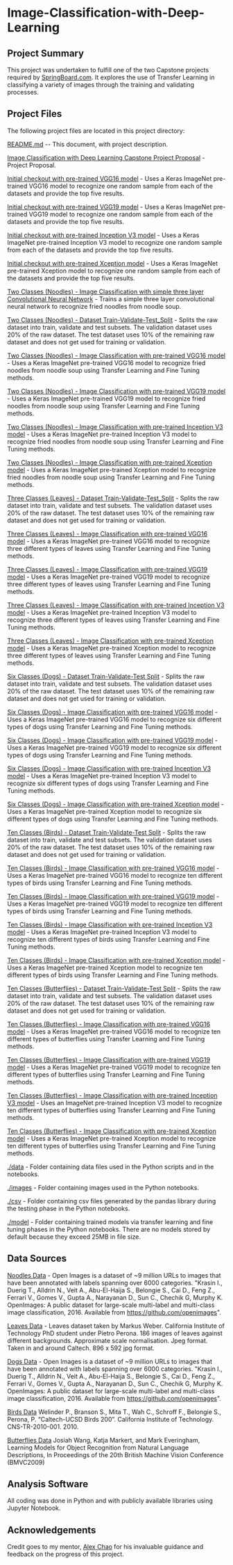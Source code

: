 # Image-Classification-with-Deep-Learning

## Project Summary
This project was undertaken to fulfill one of the two Capstone projects required by [SpringBoard.com](https://springboard.com). It explores the use of Transfer Learning in classifying a variety of images through the training and validating processes.

## Project Files
The following project files are located in this project directory:

[README.md](https://github.com/hbhasin/Image-Recognition-with-Deep-Learning/edit/master/README.md) -- This document, with project description.

[Image Classification with Deep Learning Capstone Project Proposal](https://github.com/hbhasin/Image-Recognition-with-Deep-Learning/blob/master/Image%20Recognition%20with%20Deep%20Learning%20Capstone%20Project%20Proposal.pdf) - Project Proposal.

[Initial checkout with pre-trained VGG16 model](https://github.com/hbhasin/Image-Recognition-with-Deep-Learning/blob/master/initial_check_vgg16.ipynb) - Uses a Keras ImageNet pre-trained VGG16 model to recognize one random sample from each of the datasets and provide the top five results.

[Initial checkout with pre-trained VGG19 model](https://github.com/hbhasin/Image-Recognition-with-Deep-Learning/blob/master/initial_check_vgg19.ipynb) - Uses a Keras ImageNet pre-trained VGG19 model to recognize one random sample from each of the datasets and provide the top five results.

[Initial checkout with pre-trained Inception V3 model](https://github.com/hbhasin/Image-Recognition-with-Deep-Learning/blob/master/initial_check_inception_v3.ipynb) - Uses a Keras ImageNet pre-trained Inception V3 model to recognize one random sample from each of the datasets and provide the top five results.

[Initial checkout with pre-trained Xception model](https://github.com/hbhasin/Image-Recognition-with-Deep-Learning/blob/master/initial_check_xception.ipynb) - Uses a Keras ImageNet pre-trained Xception model to recognize one random sample from each of the datasets and provide the top five results.

[Two Classes (Noodles) - Image Classification with simple three layer Convolutional Neural Network](https://github.com/hbhasin/Image-Recognition-with-Deep-Learning/blob/master/noodles_basic_convnet_model.ipynb) - Trains a simple three layer convolutional neural network to recognize fried noodles from noodle soup.

[Two Classes (Noodles) - Dataset Train-Validate-Test_Split](https://github.com/hbhasin/Image-Recognition-with-Deep-Learning/blob/master/noodles_data_train_validate_test_split_V1.ipynb) - Splits the raw dataset into train, validate and test subsets. The validation dataset uses 20% of the raw dataset. The test dataset uses 10% of the remaining raw dataset and does not get used for training or validation.

[Two Classes (Noodles) - Image Classification with pre-trained VGG16 model](https://github.com/hbhasin/Image-Recognition-with-Deep-Learning/blob/master/noodles_with_pretrained_vgg16_model_V1.ipynb) - Uses a Keras ImageNet pre-trained VGG16 model to recognize fried noodles from noodle soup using Transfer Learning and Fine Tuning methods.

[Two Classes (Noodles) - Image Classification with pre-trained VGG19 model](https://github.com/hbhasin/Image-Recognition-with-Deep-Learning/blob/master/noodles_with_pretrained_vgg19_model_V1.ipynb) - Uses a Keras ImageNet pre-trained VGG19 model to recognize fried noodles from noodle soup using Transfer Learning and Fine Tuning methods.

[Two Classes (Noodles) - Image Classification with pre-trained Inception V3 model](https://github.com/hbhasin/Image-Recognition-with-Deep-Learning/blob/master/noodles_with_pretrained_inception_v3_model_V1.ipynb) - Uses a Keras ImageNet pre-trained Inception V3 model to recognize fried noodles from noodle soup using Transfer Learning and Fine Tuning methods.

[Two Classes (Noodles) - Image Classification with pre-trained Xception model](https://github.com/hbhasin/Image-Recognition-with-Deep-Learning/blob/master/noodles_with_pretrained_xception_model_V1.ipynb) - Uses a Keras ImageNet pre-trained Xception model to recognize fried noodles from noodle soup using Transfer Learning and Fine Tuning methods.

[Three Classes (Leaves) -  Dataset Train-Validate-Test_Split](https://github.com/hbhasin/Image-Recognition-with-Deep-Learning/blob/master/leaves_data_train_validate_test_split_V1.ipynb) - Splits the raw dataset into train, validate and test subsets. The validation dataset uses 20% of the raw dataset. The test dataset uses 10% of the remaining raw dataset and does not get used for training or validation.

[Three Classes (Leaves) - Image Classification with pre-trained VGG16 model](https://github.com/hbhasin/Image-Recognition-with-Deep-Learning/blob/master/leaves_with_pretrained_vgg16_model_V1.ipynb) - Uses a Keras ImageNet pre-trained VGG16 model to recognize three different types of leaves using Transfer Learning and Fine Tuning methods.

[Three Classes (Leaves) - Image Classification with pre-trained VGG19 model](https://github.com/hbhasin/Image-Recognition-with-Deep-Learning/blob/master/leaves_with_pretrained_vgg19_model_V1.ipynb) - Uses a Keras ImageNet pre-trained VGG19 model to recognize three different types of leaves using Transfer Learning and Fine Tuning methods.

[Three Classes (Leaves) - Image Classification with pre-trained Inception V3 model](https://github.com/hbhasin/Image-Recognition-with-Deep-Learning/blob/master/leaves_with_pretrained_inception_v3_model_V1.ipynb) - Uses a Keras ImageNet pre-trained Inception V3 model to recognize three different types of leaves using Transfer Learning and Fine Tuning methods.

[Three Classes (Leaves) - Image Classification with pre-trained Xception model](https://github.com/hbhasin/Image-Recognition-with-Deep-Learning/blob/master/leaves_with_pretrained_xception_model_V1.ipynb) - Uses a Keras ImageNet pre-trained Xception model to recognize three different types of leaves using Transfer Learning and Fine Tuning methods.

[Six Classes (Dogs) - Dataset Train-Validate-Test Split](https://github.com/hbhasin/Image-Recognition-with-Deep-Learning/blob/master/dogs_data_train_validate_test_split_V1.ipynb) - Splits the raw dataset into train, validate and test subsets. The validation dataset uses 20% of the raw dataset. The test dataset uses 10% of the remaining raw dataset and does not get used for training or validation.

[Six Classes (Dogs) - Image Classification with pre-trained VGG16 model](https://github.com/hbhasin/Image-Recognition-with-Deep-Learning/blob/master/dogs_with_pretrained_vgg16_model_V1.ipynb) - Uses a Keras ImageNet pre-trained VGG16 model to recognize six different types of dogs using Transfer Learning and Fine Tuning methods.

[Six Classes (Dogs) - Image Classification with pre-trained VGG19 model](https://github.com/hbhasin/Image-Recognition-with-Deep-Learning/blob/master/dogs_with_pretrained_vgg19_model_V1.ipynb) - Uses a Keras ImageNet pre-trained VGG19 model to recognize six different types of dogs using Transfer Learning and Fine Tuning methods.

[Six Classes (Dogs) - Image Classification with pre-trained Inception V3 model](https://github.com/hbhasin/Image-Recognition-with-Deep-Learning/blob/master/dogs_with_pretrained_inception_v3_model_V1.ipynb) - Uses a Keras ImageNet pre-trained Inception V3 model to recognize six different types of dogs using Transfer Learning and Fine Tuning methods.

[Six Classes (Dogs) - Image Classification with pre-trained Xception model](https://github.com/hbhasin/Image-Recognition-with-Deep-Learning/blob/master/dogs_with_pretrained_xception_model_V1.ipynb) - Uses a Keras ImageNet pre-trained Xception model to recognize six different types of dogs using Transfer Learning and Fine Tuning methods.

[Ten Classes (Birds) - Dataset Train-Validate-Test Split](https://github.com/hbhasin/Image-Recognition-with-Deep-Learning/blob/master/birds_data_train_validate_test_split_V1.ipynb) - Splits the raw dataset into train, validate and test subsets. The validation dataset uses 20% of the raw dataset. The test dataset uses 10% of the remaining raw dataset and does not get used for training or validation.

[Ten Classes (Birds) - Image Classification with pre-trained VGG16 model](https://github.com/hbhasin/Image-Recognition-with-Deep-Learning/blob/master/birds_with_pretrained_vgg16_model_V1.ipynb) - Uses a Keras ImageNet pre-trained VGG16 model to recognize ten different types of birds using Transfer Learning and Fine Tuning methods.

[Ten Classes (Birds) - Image Classification with pre-trained VGG19 model](https://github.com/hbhasin/Image-Recognition-with-Deep-Learning/blob/master/birds_with_pretrained_vgg19_model_V1.ipynb) - Uses  a Keras ImageNet pre-trained VGG19 model to recognize ten different types of birds using Transfer Learning and Fine Tuning methods.

[Ten Classes (Birds) - Image Classification with pre-trained Inception V3 model](https://github.com/hbhasin/Image-Recognition-with-Deep-Learning/blob/master/birds_with_pretrained_inception_v3_model_V1.ipynb) - Uses a Keras ImageNet pre-trained Inception V3 model to recognize ten different types of birds using Transfer Learning and Fine Tuning methods.

[Ten Classes (Birds) - Image Classification with pre-trained Xception model](https://github.com/hbhasin/Image-Recognition-with-Deep-Learning/blob/master/birds_with_pretrained_xception_model_V1.ipynb) - Uses a Keras ImageNet pre-trained Xception model to recognize ten different types of birds using Transfer Learning and Fine Tuning methods.

[Ten Classes (Butterflies) - Dataset Train-Validate-Test Split](https://github.com/hbhasin/Image-Recognition-with-Deep-Learning/blob/master/butterflies_data_train_validate_test_split_V1.ipynb) - Splits the raw dataset into train, validate and test subsets. The validation dataset uses 20% of the raw dataset. The test dataset uses 10% of the remaining raw dataset and does not get used for training or validation.

[Ten Classes (Butterflies) - Image Classification with pre-trained VGG16 model](https://github.com/hbhasin/Image-Recognition-with-Deep-Learning/blob/master/butterflies_with_pretrained_vgg16_model_V1.ipynb) - Uses a Keras ImageNet pre-trained VGG16 model to recognize ten different types of butterflies using Transfer Learning and Fine Tuning methods.

[Ten Classes (Butterflies) - Image Classification with pre-trained VGG19 model](https://github.com/hbhasin/Image-Recognition-with-Deep-Learning/blob/master/butterflies_with_pretrained_vgg19_model_V1.ipynb) - Uses a Keras ImageNet pre-trained VGG19 model to recognize ten different types of butterflies using Transfer Learning and Fine Tuning methods.

[Ten Classes (Butterflies) - Image Classification with pre-trained Inception V3 model](https://github.com/hbhasin/Image-Recognition-with-Deep-Learning/blob/master/butterflies_with_pretrained_inception_v3_model_V1.ipynb) - Uses an ImageNet pre-trained Inception V3 model to recognize ten different types of butterflies using Transfer Learning and Fine Tuning methods.

[Ten Classes (Butterflies) - Image Classification with pre-trained Xception model](https://github.com/hbhasin/Image-Recognition-with-Deep-Learning/blob/master/butterflies_with_pretrained_xception_model_V1.ipynb) - Uses a Keras ImageNet pre-trained Xception model to recognize ten different types of butterflies using Transfer Learning and Fine Tuning methods.

[./data](https://github.com/hbhasin/Image-Recognition-with-Deep-Learning/tree/master/data) - Folder containing data files used in the Python scripts and in the notebooks.

[./images](https://github.com/hbhasin/Image-Recognition-with-Deep-Learning/tree/master/images) - Folder containing images used in the Python notebooks.

[./csv](https://github.com/hbhasin/Image-Recognition-with-Deep-Learning/tree/master/csv) - Folder containing csv files generated by the pandas library during the testing phase in the Python notebooks.

[./model](https://github.com/hbhasin/Image-Recognition-with-Deep-Learning/tree/master/model) - Folder containing trained models via transfer learning and fine tuning phases in the Python notebooks. There are no models stored by default because they exceed 25MB in file size.

## Data Sources
[Noodles Data](https://github.com/openimages/dataset) - Open Images is a dataset of ~9 million URLs to images that have been annotated with labels spanning over 6000 categories. "Krasin I., Duerig T., Alldrin N., Veit A., Abu-El-Haija S., Belongie S., Cai D., Feng Z., Ferrari V., Gomes V., Gupta A., Narayanan D., Sun C., Chechik G, Murphy K. OpenImages: A public dataset for large-scale multi-label and multi-class image classification, 2016. Available from https://github.com/openimages".

[Leaves Data](http://www.vision.caltech.edu/Image_Datasets/leaves/leaves.tar) - Leaves dataset taken by Markus Weber. California Institute of Technology PhD student under Pietro Perona. 186 images of leaves against different backgrounds. Approximate scale normalisation. Jpeg format. Taken in and around Caltech. 896 x 592 jpg format.

[Dogs Data](https://github.com/openimages/dataset) - Open Images is a dataset of ~9 million URLs to images that have been annotated with labels spanning over 6000 categories. "Krasin I., Duerig T., Alldrin N., Veit A., Abu-El-Haija S., Belongie S., Cai D., Feng Z., Ferrari V., Gomes V., Gupta A., Narayanan D., Sun C., Chechik G, Murphy K. OpenImages: A public dataset for large-scale multi-label and multi-class image classification, 2016. Available from https://github.com/openimages".

[Birds Data](http://www.vision.caltech.edu/visipedia/CUB-200.html) Welinder P., Branson S., Mita T., Wah C., Schroff F., Belongie S., Perona, P. “Caltech-UCSD Birds 200”. California Institute of Technology. CNS-TR-2010-001. 2010.

[Butterflies Data](http://www.comp.leeds.ac.uk/scs6jwks/dataset/leedsbutterfly/) Josiah Wang, Katja Markert, and Mark Everingham, Learning Models for Object Recognition from Natural Language Descriptions, In Proceedings of the 20th British Machine Vision Conference (BMVC2009)


## Analysis Software
All coding was done in Python and with publicly available libraries using Jupyter Notebook.



## Acknowledgements
Credit goes to my mentor, [Alex Chao](https://www.linkedin.com/in/alexchao56/) for his invaluable guidance and feedback on the progress of this project.
